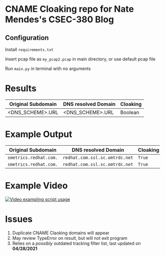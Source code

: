 # CNAME Cloaking repo for Nate Mendes's CSEC-380 Blog

## Configuration

Install `requirements.txt`

Insert pcap file as `my_pcap2.pcap` in main directory, or use default pcap file

Run `main.py` in terminal with no arguments

# Results

| Original Subdomain | DNS resolved Domain   | Cloaking
| --- | --- | --- |
| <DNS_SCHEME>.URL | <DNS_SCHEME>.URL   | Boolean | 


# Example Output


| Original Subdomain | DNS resolved Domain   | Cloaking
| --- | --- | --- |
| `smetrics.redhat.com.` | `redhat.com.ssl.sc.omtrdc.net`   | `True` | 
| `smetrics.redhat.com.` | `redhat.com.ssl.sc.omtrdc.net`   | `True` | 

# Example Video

[![Video exampling script usage](https://img.youtube.com/vi/lym2KEEcZ4I/0.jpg)](https://www.youtube.com/watch?v=lym2KEEcZ4I "Watch how to use this simple script on any website")

# Issues
1) Duplicate CNAME Claoking domains will appear
2) May review TypeError on result, but will not exit program
3) Relies on a *possibly* outdated tracking filter list, last updated on **04/28/2021**
